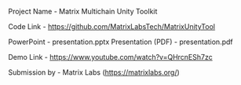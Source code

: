 Project Name - Matrix Multichain Unity Toolkit

Code Link - https://github.com/MatrixLabsTech/MatrixUnityTool

PowerPoint - presentation.pptx
Presentation (PDF) - presentation.pdf

Demo Link - https://www.youtube.com/watch?v=QHrcnESh7zc

Submission by - Matrix Labs (https://matrixlabs.org/)
